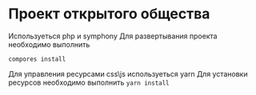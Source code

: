 # Проект открытого общества

Используеться php и symphony
Для развертывания проекта необходимо выполнить 

```compores install```

Для управления ресурсами css\js используеться yarn
Для установки ресурсов необходимо выполнить 
```yarn install```


